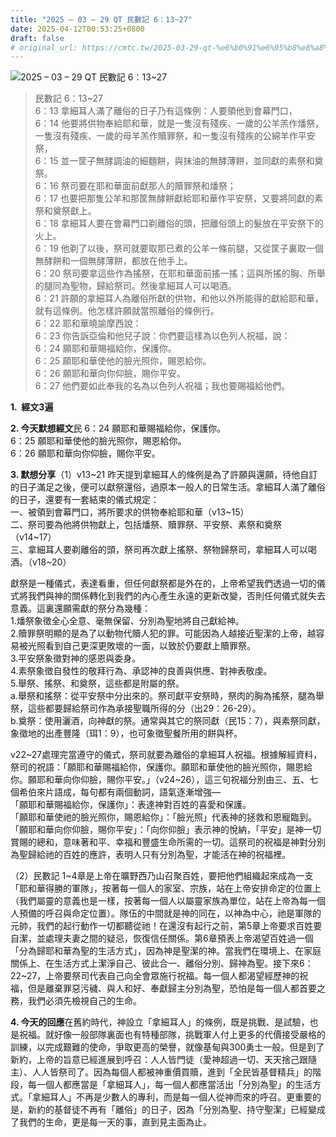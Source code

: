 ```yaml
---
title: "2025 – 03 – 29 QT 民數記 6：13~27"
date: 2025-04-12T00:53:25+0800
draft: false
# original_url: https://cmtc.tw/2025-03-29-qt-%e6%b0%91%e6%95%b8%e8%a8%98-6%ef%bc%9a1327
---
```


![2025 – 03 – 29 QT 民數記 6：13\~27](/images/qt.jpg  "2025 – 03 – 29 QT 民數記 6：13\~27")

> 民數記 6：13\~27  
> 6：13 拿細耳人滿了離俗的日子乃有這條例：人要領他到會幕門口，  
> 6：14 他要將供物奉給耶和華，就是一隻沒有殘疾、一歲的公羊羔作燔祭，一隻沒有殘疾、一歲的母羊羔作贖罪祭，和一隻沒有殘疾的公綿羊作平安祭，  
> 6：15 並一筐子無酵調油的細麵餅，與抹油的無酵薄餅，並同獻的素祭和奠祭。  
> 6：16 祭司要在耶和華面前獻那人的贖罪祭和燔祭；  
> 6：17 也要把那隻公羊和那筐無酵餅獻給耶和華作平安祭，又要將同獻的素祭和奠祭獻上。  
> 6：18 拿細耳人要在會幕門口剃離俗的頭，把離俗頭上的髮放在平安祭下的火上。  
> 6：19 他剃了以後，祭司就要取那已煮的公羊一條前腿，又從筐子裏取一個無酵餅和一個無酵薄餅，都放在他手上。  
> 6：20 祭司要拿這些作為搖祭，在耶和華面前搖一搖；這與所搖的胸、所舉的腿同為聖物，歸給祭司。然後拿細耳人可以喝酒。  
> 6：21 許願的拿細耳人為離俗所獻的供物，和他以外所能得的獻給耶和華，就有這條例。他怎樣許願就當照離俗的條例行。  
> 6：22 耶和華曉諭摩西說：  
> 6：23 你告訴亞倫和他兒子說：你們要這樣為以色列人祝福，說：  
> 6：24 願耶和華賜福給你，保護你。  
> 6：25 願耶和華使他的臉光照你，賜恩給你。  
> 6：26 願耶和華向你仰臉，賜你平安。  
> 6：27 他們要如此奉我的名為以色列人祝福；我也要賜福給他們。

**1.  經文3遍**

**2. 今天默想經文**民 6：24 願耶和華賜福給你，保護你。  
6：25 願耶和華使他的臉光照你，賜恩給你。  
6：26 願耶和華向你仰臉，賜你平安。

**3. 默想分享**（1）v13\~21 昨天提到拿細耳人的條例是為了許願與還願，待他自訂的日子滿足之後，便可以獻祭還俗，過原本一般人的日常生活。拿細耳人滿了離俗的日子，還要有一套結束的儀式規定：  
一、被領到會幕門口，將所要求的供物奉給耶和華（v13\~15）  
二、祭司要為他將供物獻上，包括燔祭、贖罪祭、平安祭、素祭和奠祭（v14\~17）  
三、拿細耳人要剃離俗的頭，祭司再次獻上搖祭、祭物歸祭司，拿細耳人可以喝酒。（v18\~20）

獻祭是一種儀式，表達看重，但任何獻祭都是外在的，上帝希望我們透過一切的儀式將我們與神的關係轉化到我們的內心產生永遠的更新改變，否則任何儀式就失去意義。這裏還願需獻的祭分為幾種：  
1.燔祭象徵全心全意、毫無保留、分別為聖地將自己獻給神。  
2.贖罪祭明顯的是為了以動物代贖人犯的罪。可能因為人越接近聖潔的上帝，越容易被光照看到自己更深更敗壞的一面，以致於仍要獻上贖罪祭。  
3.平安祭象徵對神的感恩與委身。  
4.素祭象徵自發性的敬拜行為、承認神的良善與供應、對神表敬虔。  
5.舉祭、搖祭、和奠祭，這些都是附屬的祭。  
a.舉祭和搖祭：從平安祭中分出來的。祭司獻平安祭時，祭肉的胸為搖祭，腿為舉祭，這些都要歸給祭司作為承接聖職所得的分（出29：26-29）。  
b.奠祭：使用灑酒，向神獻的祭。通常與其它的祭同獻（民15：7），與素祭同獻，象徵地的出產豐隆（珥1：9），也可象徵聖餐所用的餅與杯。

v22\~27處理完當遵守的儀式，祭司就要為離俗的拿細耳人祝福。根據解經資料，祭司的祝語：「願耶和華賜福給你，保護你。願耶和華使他的臉光照你，賜恩給你。願耶和華向你仰臉，賜你平安。」（v24\~26），這三句祝福分別由三、五、七個希伯來片語成，每句都有兩個動詞，語氣逐漸增強—  
「願耶和華賜福給你，保護你」：表達神對百姓的喜愛和保護。  
「願耶和華使祂的臉光照你，賜恩給你」：「臉光照」代表神的拯救和恩寵臨到。  
「願耶和華向你仰臉，賜你平安」：「向你仰臉」表示神的悅納，「平安」是神一切賞賜的總和，意味著和平、幸福和豐盛生命所需的一切。這祭司的祝福是神對分別為聖歸給祂的百姓的應許，表明人只有分別為聖，才能活在神的祝福裡。

（2）民數記 1\~4章是上帝在曠野西乃山召聚百姓，要把他們組織起來成為一支「耶和華得勝的軍隊」，按著每一個人的家室、宗族，站在上帝安排命定的位置上（我們屬靈的意義也是一樣，按著每一個人以屬靈家族為單位，站在上帝為每一個人預備的呼召與命定位置）。隊伍的中間就是神的同在，以神為中心，祂是軍隊的元帥，我們的起行動作一切都聽從祂！在還沒有起行之前，第5章上帝要求百姓要自潔，並處理夫妻之間的疑忌，恢復信任關係。第6章預表上帝渴望百姓過一個「分為歸耶和華為聖的生活方式」，因為神是聖潔的神。當我們在環境上、在家庭關係上、在生活方式上潔淨自己、彼此合一、離俗分別、歸神為聖。接下來6：22\~27，上帝要祭司代表自己向全會眾施行祝福。每一個人都渴望經歷神的祝福，但是離棄罪惡污穢、與人和好、奉獻歸主分別為聖，恐怕是每一個人都首要之務，我們必須先檢視自己的生命。

**4. 今天的回應**在舊約時代，神設立「拿細耳人」的條例，既是挑戰、是試驗，也是祝福。就好像一般部隊裏面也有特種部隊，挑戰軍人付上更多的代價接受嚴格的訓練，以完成艱難的使命，爭取更高的榮譽，就像基甸與300勇士一般。但是到了新約，上帝的旨意已經進展到呼召：人人皆門徒（愛神超過一切、天天捨己跟隨主）、人人皆祭司了。因為每個人都被神重價買贖，進到「全民皆基督精兵」的階段，每一個人都應當是「拿細耳人」，每一個人都應當活出「分別為聖」的生活方式。「拿細耳人」不再是少數人的專利，而是每一個人從神而來的呼召。更重要的是，新約的基督徒不再有「離俗」的日子，因為「分別為聖、持守聖潔」已經變成了我們的生命，更是每一天的事，直到見主面為止。